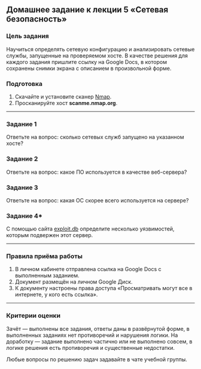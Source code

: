 ## Домашнее задание к лекции 5 «Сетевая безопасность»

### Цель задания

Научиться определять сетевую конфигурацию и анализировать сетевые службы, запущенные на проверяемом хосте.
В качестве решения для каждого задания пришлите ссылку на Google Docs, в котором сохранены снимки экрана с описанием в произвольной форме.

### Подготовка

1. Скачайте и установите сканер [Nmap](https://nmap.org/download.html).
2. Просканируйте хост **scanme.nmap.org**.

------

### Задание 1

Ответьте на вопрос: сколько сетевых служб запущено на указанном хосте?

### Задание 2

Ответьте на вопрос: какое ПО используется в качестве веб-сервера?

### Задание 3

Ответьте на вопрос: какая ОС скорее всего используется на сервере?

### Задание 4* 

С помощью сайта [exploit.db](https://www.exploit-db.com/) определите несколько уязвимостей, которым подвержен этот сервер.

------

### Правила приёма работы

1. В личном кабинете отправлена ссылка на Google Docs с выполненным заданием.
2. Документ размещён на личном Google Диск.
3. К документу настроены права доступа «Просматривать могут все в интернете, у кого есть ссылка».

------

### Критерии оценки

Зачёт — выполнены все задания, ответы даны в развёрнутой форме, в выполненных заданиях нет противоречий и нарушения логики.
На доработку — задание выполнено частично или не выполнено совсем, в логике решения есть противоречия и существенные недостатки.

Любые вопросы по решению задач задавайте в чате учебной группы.
